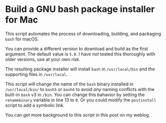 # Build a GNU bash package installer for Mac

This script automates the process of downloading, building, and packaging `bash` for macOS.

You can provide a different version to download and build as the first argument. The default value is `5.0`. I have _not_ tested this thoroughly with older versions, use at your own risk.

The resulting package installer will install `bash` in `/usr/local/bin` and the supporting files in `/usr/local`.

This script will change the name of the `bash` binary installed in `/usr/local/bin/` to `bash5` or `bash4` to avoid _any_ naming conflicts with the built-in `bash` v3 in `/bin`. You can change this bahavior by setting the `renamebinary` variable in line 13 to `0`. Or you could modify the `postinstall` script to add a symbolic link.

You can get more background to this script in this post on my weblog.